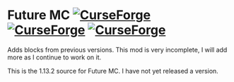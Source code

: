 # Future MC [![CurseForge](http://cf.way2muchnoise.eu/full_310059_downloads.svg)](https://minecraft.curseforge.com/projects/future-mc) [![CurseForge](http://cf.way2muchnoise.eu/packs/full_310059_in_modpacks.svg)](https://minecraft.curseforge.com/projects/future-mc/relations/dependents) [![CurseForge](http://cf.way2muchnoise.eu/versions/For%20MC_310059_all.svg)](https://minecraft.curseforge.com/projects/future-mc)
Adds blocks from previous versions. This mod is very incomplete, I will add more as I continue to work on it.

This is the 1.13.2 source for Future MC. I have not yet released a version.
